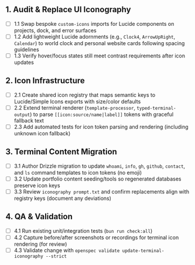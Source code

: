 ## 1. Audit & Replace UI Iconography

- [ ] 1.1 Swap bespoke `custom-icons` imports for Lucide components on projects,
      dock, and error surfaces
- [ ] 1.2 Add lightweight Lucide adornments (e.g., `Clock4`, `ArrowUpRight`,
      `Calendar`) to world clock and personal website cards following spacing
      guidelines
- [ ] 1.3 Verify hover/focus states still meet contrast requirements after icon
      updates

## 2. Icon Infrastructure

- [ ] 2.1 Create shared icon registry that maps semantic keys to Lucide/Simple
      Icons exports with size/color defaults
- [ ] 2.2 Extend terminal renderer (`template-processor`,
      `typed-terminal-output`) to parse `[[icon:source/name|label]]` tokens with
      graceful fallback text
- [ ] 2.3 Add automated tests for icon token parsing and rendering (including
      unknown icon fallback)

## 3. Terminal Content Migration

- [ ] 3.1 Author Drizzle migration to update `whoami`, `info`, `gh`, `github`,
      `contact`, and `ls` command templates to icon tokens (no emoji)
- [ ] 3.2 Update portfolio content seeding/tools so regenerated databases
      preserve icon keys
- [ ] 3.3 Review `iconography prompt.txt` and confirm replacements align with
      registry keys (document any deviations)

## 4. QA & Validation

- [ ] 4.1 Run existing unit/integration tests (`bun run check:all`)
- [ ] 4.2 Capture before/after screenshots or recordings for terminal icon
      rendering (for review)
- [ ] 4.3 Validate change with
      `openspec validate update-terminal-iconography --strict`
